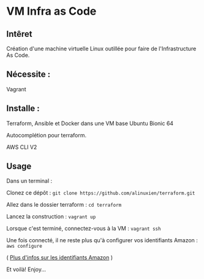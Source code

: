 # VM Infra as Code

## Intêret
Création d'une machine virtuelle Linux outillée pour faire de l'Infrastructure As Code.

## Nécessite :
Vagrant

## Installe :
Terraform, Ansible et Docker dans une VM base Ubuntu Bionic 64

Autocomplétion pour terraform.

AWS CLI V2

## Usage
Dans un terminal : 

Clonez ce dépôt : `git clone https://github.com/alinuxien/terraform.git` 

Allez dans le dossier terraform : `cd terraform`

Lancez la construction : `vagrant up`

Lorsque c'est terminé, connectez-vous à la VM : `vagrant ssh`

Une fois connecté, il ne reste plus qu'à configurer vos identifiants Amazon : `aws configure`

( [Plus d'infos sur les identifiants Amazon](https://console.aws.amazon.com/iam/home?#security_credential) )

Et voilà! Enjoy...
